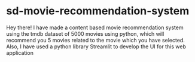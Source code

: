 # sd-movie-recommendation-system
Hey there! I have made a content based movie recommendation system using the tmdb dataset of 5000 movies using python, which will recommend you 5 movies related to the movie which you have selected. Also, I have used a python library Streamlit to develop the UI for this web application
